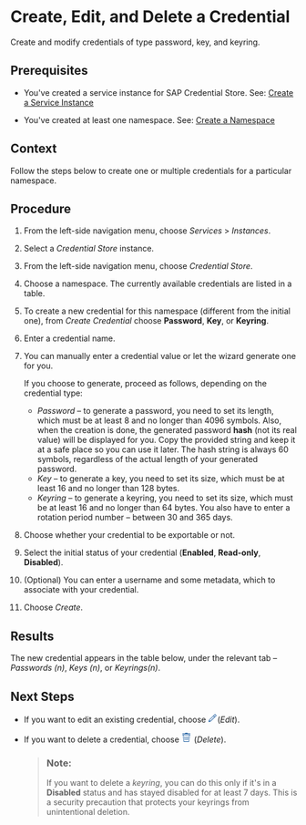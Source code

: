 <!-- loio2a5423fc9ccb4ff3847cc6bd6c05b445 -->

# Create, Edit, and Delete a Credential

Create and modify credentials of type password, key, and keyring.



<a name="loio2a5423fc9ccb4ff3847cc6bd6c05b445__prereq_mzt_tg5_glb"/>

## Prerequisites

-   You've created a service instance for SAP Credential Store. See: [Create a Service Instance](create-a-service-instance-dc5f087.md)

-   You've created at least one namespace. See: [Create a Namespace](create-and-delete-a-namespace-401b20c.md) 




## Context

Follow the steps below to create one or multiple credentials for a particular namespace.



## Procedure

1.  From the left-side navigation menu, choose *Services* \> *Instances*.

2.  Select a *Credential Store* instance.

3.  From the left-side navigation menu, choose *Credential Store*.

4.  Choose a namespace. The currently available credentials are listed in a table.

5.  To create a new credential for this namespace \(different from the initial one\), from *Create Credential* choose **Password**, **Key**, or **Keyring**.

6.  Enter a credential name.

7.  You can manually enter a credential value or let the wizard generate one for you.

    If you choose to generate, proceed as follows, depending on the credential type:

    -   *Password* – to generate a password, you need to set its length, which must be at least 8 and no longer than 4096 symbols. Also, when the creation is done, the generated password **hash** \(not its real value\) will be displayed for you. Copy the provided string and keep it at a safe place so you can use it later. The hash string is always 60 symbols, regardless of the actual length of your generated password.
    -   *Key* – to generate a key, you need to set its size, which must be at least 16 and no longer than 128 bytes.
    -   *Keyring* – to generate a keyring, you need to set its size, which must be at least 16 and no longer than 64 bytes. You also have to enter a rotation period number – between 30 and 365 days.

8.  Choose whether your credential to be exportable or not.

9.  Select the initial status of your credential \(**Enabled**, **Read-only**, **Disabled**\).

10. \(Optional\) You can enter a username and some metadata, which to associate with your credential.

11. Choose *Create*.




<a name="loio2a5423fc9ccb4ff3847cc6bd6c05b445__result_k5f_5p3_lsb"/>

## Results

The new credential appears in the table below, under the relevant tab – *Passwords \(n\)*, *Keys \(n\)*, or *Keyrings\(n\)*.



<a name="loio2a5423fc9ccb4ff3847cc6bd6c05b445__postreq_tng_rc5_glb"/>

## Next Steps

-   If you want to edit an existing credential, choose ![](images/CS_edit_credential_1ea402b.png)\(*Edit*\).

-   If you want to delete a credential, choose ![](images/CS_delete_credential_32c1346.png) \(*Delete*\).

    > ### Note:  
    > If you want to delete a *keyring*, you can do this only if it's in a **Disabled** status and has stayed disabled for at least 7 days. This is a security precaution that protects your keyrings from unintentional deletion.


